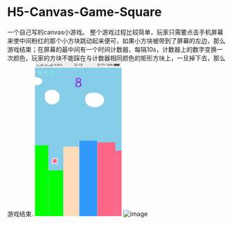 ﻿# H5-Canvas-Game-Square
一个自己写的canvas小游戏。
整个游戏过程比较简单，玩家只需要点击手机屏幕来使中间粉红的那个小方块跳动起来便可，如果小方块被带到了屏幕的左边，那么游戏结束；在屏幕的最中间有一个时间计数器，每隔10s，计数器上的数字变换一次颜色，玩家的方块不能踩在与计数器相同颜色的矩形方块上，一旦掉下去，那么游戏结束.
![image](https://github.com/JMQX/H5-Canvas-Game-Square/blob/master/screenshots/1.png)
![image](https://github.com/JMQX/H5-Canvas-Game-Square/tree/master/screenshots/2.png)